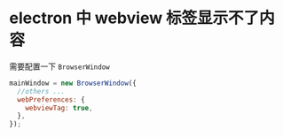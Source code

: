 # electron 中 webview 标签显示不了内容

需要配置一下 `BrowserWindow`

```js
mainWindow = new BrowserWindow({
  //others ...
  webPreferences: {
    webviewTag: true,
  },
});
```
